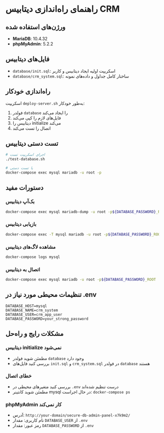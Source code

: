 # راهنمای راه‌اندازی دیتابیس CRM

## ورژن‌های استفاده شده
- **MariaDB**: 10.4.32
- **phpMyAdmin**: 5.2.2

## فایل‌های دیتابیس
- `database/init.sql`: اسکریپت اولیه ایجاد دیتابیس و کاربر
- `database/crm_system.sql`: ساختار کامل جداول و داده‌های نمونه

## راه‌اندازی خودکار
اسکریپت `deploy-server.sh` به‌طور خودکار:
1. فولدر `database` را ایجاد می‌کند
2. فایل‌های لازم را کپی می‌کند
3. دیتابیس را initialize می‌کند
4. اتصال را تست می‌کند

## تست دستی دیتابیس
```bash
# اجرای اسکریپت تست
./test-database.sh

# یا تست دستی
docker-compose exec mysql mariadb -u root -p
```

## دستورات مفید

### بک‌آپ دیتابیس
```bash
docker-compose exec mysql mariadb-dump -u root -p${DATABASE_PASSWORD}_ROOT crm_system > backup.sql
```

### بازیابی دیتابیس
```bash
docker-compose exec -T mysql mariadb -u root -p${DATABASE_PASSWORD}_ROOT crm_system < backup.sql
```

### مشاهده لاگ‌های دیتابیس
```bash
docker-compose logs mysql
```

### اتصال به دیتابیس
```bash
docker-compose exec mysql mariadb -u root -p${DATABASE_PASSWORD}_ROOT
```

## تنظیمات محیطی مورد نیاز در .env
```
DATABASE_HOST=mysql
DATABASE_NAME=crm_system
DATABASE_USER=crm_app_user
DATABASE_PASSWORD=your_strong_password
```

## مشکلات رایج و راه‌حل

### دیتابیس initialize نمی‌شود
- مطمئن شوید فولدر `database` وجود دارد
- بررسی کنید فایل‌های `init.sql` و `crm_system.sql` در فولدر `database` هستند

### خطای اتصال
- بررسی کنید متغیرهای محیطی در `.env` درست تنظیم شده‌اند
- مطمئن شوید کانتینر mysql در حال اجراست: `docker-compose ps`

### phpMyAdmin کار نمی‌کند
- آدرس: `http://your-domain/secure-db-admin-panel-x7k9m2/`
- نام کاربری: مقدار `DATABASE_USER` از `.env`
- رمز عبور: مقدار `DATABASE_PASSWORD` از `.env`